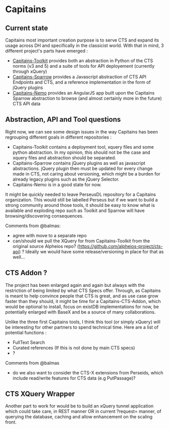 Capitains 
===

## Current state
Capitains most important creation purpose is to serve CTS and expand its usage across DH and specifically in the classicist world. With that in mind, 3 different project's parts have emerged :
- [Capitains-Toolkit](https://github.com/PerseusDL/Capitains-Toolkit) provides both an abstraction in Python of the CTS norms (v3 and 5) and a suite of tools for API deployement (currently through xQuery)
- [Capitains-Sparrow](https://github.com/PerseusDL/Capitains-Sparrow) provides a Javascript abstraction of CTS API Endpoints and CTS, and a reference implementation in the form of jQuery plugins
- [Capitains-Nemo](https://github.com/PerseusDL/Capitains-Nemo) provides an AngularJS app built upon the Capitains Sparrow abstraction to browse (and almost certainly more in the future) CTS API data

## Abstraction, API and Tool questions
Right now, we can see some design issues in the way Capitains has been regrouping different goals in different repositories :
- Capitains-Toolkit contains a deployment tool, xquery files and some python abstraction. In my opinion, this should not be the case and xquery files and abstraction should be separated.
- Capitains-Sparrow contains jQuery plugins as well as javascript abstractions. jQuery plugin then must be updated for every change made in CTS, not caring about versioning, which might be a burden for already legacy plugins such as the jQuery Selector.
- Capitains-Nemo is in a good state for now.

It might be quickly needed to leave PerseusDL repository for a Capitains organization. This would still be labelled Perseus but if we want to build a strong community around those tools, it should be easy to know what is available and exploding repo such as Toolkit and Sparrow will have browsing/discovering consequences.

Comments from @balmas:
- agree with move to a separate repo
- can/should we pull the XQuery for from Capitains-Toolkit from the original source Alpheios repo? (https://github.com/alpheios-project/cts-api) ?  Ideally we would have some release/versioning in place for that as well...

## CTS Addon ?
The project has been enlarged again and again but always with the restriction of being limited by what CTS Specs offer. Through, as Capitains is meant to help convince people that CTS is great, and as use case grow faster than they should, it might be time for a Capitains-CTS-Addon, which would be optional to install, focus on existDB implementations for now, be potentially enlarged with BaseX and be a source of many collaborations.

Unlike the three first Capitains tools, I think this tool (or simply xQuery) will be interesting for other partners to spend technical time. Here are a list of potential functions :

- FullText Search
- Curated references (If this is not done by main CTS specs)
- ?

Comments from @balmas
- do we also want to consider the CTS-X extensions from Perseids, which include read/write features for CTS data (e.g PutPassage)?

## CTS XQuery Wrapper
Another part to work for would be to build an xQuery tunnel application which could take care, in REST manner OR in current ?request= manner, of querying the database, caching and allow enhancement on the scaling front.


